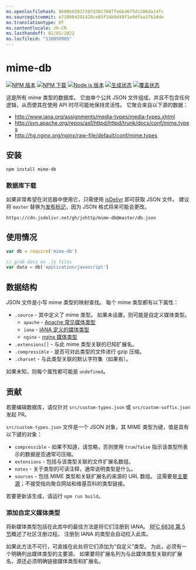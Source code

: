 ```yaml
---
ms.openlocfilehash: 8600eb5937207d381706ffe6bd6f5dc286da14fc
ms.sourcegitcommit: e739004291428ce83f14b9d49f1e9dfaa3762dde
ms.translationtype: HT
ms.contentlocale: zh-CN
ms.lasthandoff: 02/05/2022
ms.locfileid: "138050905"
---
```

# <a name="mime-db"></a>mime-db

[![NPM 版本][npm-version-image]][npm-url]
[![NPM 下载][npm-downloads-image]][npm-url]
[![Node.js 版本][node-image]][node-url]
[![生成状态][ci-image]][ci-url]
[![覆盖状态][coveralls-image]][coveralls-url]

这是所有 mime 类型的数据库。
它由单个公共 JSON 文件组成，并且不包含任何逻辑，从而使其在使用 API 时尽可能地保持灵活性。
它聚合来自以下源的数据：

- http://www.iana.org/assignments/media-types/media-types.xhtml
- http://svn.apache.org/repos/asf/httpd/httpd/trunk/docs/conf/mime.types
- http://hg.nginx.org/nginx/raw-file/default/conf/mime.types

## <a name="installation"></a>安装

```bash
npm install mime-db
```

### <a name="database-download"></a>数据库下载

如果非常希望在浏览器中使用它，只需使用 [jsDelivr](https://www.jsdelivr.com/) 即可获取 JSON 文件。 建议将 `master` 替换为[发布标记](https://github.com/jshttp/mime-db/tags)，因为 JSON 格式将来可能会更改。

```
https://cdn.jsdelivr.net/gh/jshttp/mime-db@master/db.json
```

## <a name="usage"></a>使用情况

```js
var db = require('mime-db')

// grab data on .js files
var data = db['application/javascript']
```

## <a name="data-structure"></a>数据结构

JSON 文件是小写 mime 类型的映射查找。
每个 mime 类型都有以下属性：

- `.source` - 其中定义了 mime 类型。
    如果未设置，则可能是自定义媒体类型。
    - `apache` - [Apache 常见媒体类型](http://svn.apache.org/repos/asf/httpd/httpd/trunk/docs/conf/mime.types)
    - `iana` - [IANA 定义的媒体类型](http://www.iana.org/assignments/media-types/media-types.xhtml)
    - `nginx` - [nginx 媒体类型](http://hg.nginx.org/nginx/raw-file/default/conf/mime.types)
- `.extensions[]` - 与此 mime 类型关联的已知扩展名。
- `.compressible` - 是否可对此类型的文件进行 gzip 压缩。
- `.charset` - 与此类型关联的默认字符集（如果有）。

如果未知，则每个属性都可能是 `undefined`。

## <a name="contributing"></a>贡献

若要编辑数据库，请仅针对 `src/custom-types.json` 或 `src/custom-suffix.json` 发起 PR。

`src/custom-types.json` 文件是一个 JSON 对象，其 MIME 类型为键，值是具有以下键的对象：

- `compressible` - 如果不知道，请忽略，否则使用 `true`/`false` 指示该类型所表示的数据是否通常可压缩。
- `extensions` - 包括与该类型关联的文件扩展名数组。
- `notes` - 关于类型的可读注释，通常说明类型是什么。
- `sources` - 包括 MIME 类型和关联扩展名的来源的 URL 数组。 这需要是[主要源](https://en.wikipedia.org/wiki/Primary_source)；不接受指向聚合网站和维基百科的类型链接。

若要更新该生成，请运行 `npm run build`。

### <a name="adding-custom-media-types"></a>添加自定义媒体类型

将新媒体类型包括在此库中的最佳方法是将它们注册到 IANA。 [RFC 6838 第 5 节](http://tools.ietf.org/html/rfc6838#section-5)概述了社区注册过程。 注册到 IANA 的类型会自动拉入此库。

如果此方法不可行，可直接在此处将它们添加为“自定义”类型。 为此，必须有一个明确列出媒体类型的主要源。 如果要将扩展名列为与此媒体类型关联的扩展名，源还必须明确链接媒体类型和扩展名。

[ci-image]: https://badgen.net/github/checks/jshttp/mime-db/master?label=ci
[ci-url]: https://github.com/jshttp/mime-db/actions?query=workflow%3Aci
[coveralls-image]: https://badgen.net/coveralls/c/github/jshttp/mime-db/master
[coveralls-url]: https://coveralls.io/r/jshttp/mime-db?branch=master
[node-image]: https://badgen.net/npm/node/mime-db
[node-url]: https://nodejs.org/en/download
[npm-downloads-image]: https://badgen.net/npm/dm/mime-db
[npm-url]: https://npmjs.org/package/mime-db
[npm-version-image]: https://badgen.net/npm/v/mime-db
